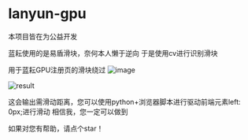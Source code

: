 # lanyun-gpu
本项目皆在为公益开发

蓝耘使用的是易盾滑块，奈何本人懒于逆向 于是使用cv进行识别滑块

用于蓝耘GPU注册页的滑块绕过
![image](https://github.com/user-attachments/assets/341f7a37-2326-45c6-816e-f125974ba89c)




![result](https://github.com/user-attachments/assets/5112c405-bbbf-428d-85a5-2b2468364b9d)



这会输出需滑动距离，您可以使用python+浏览器脚本进行驱动前端元素left: 0px;进行滑动
相信我，您一定可以做到



如果对您有帮助，请点个star！
